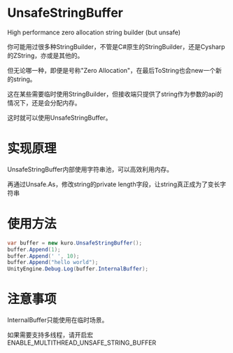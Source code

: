 # UnsafeStringBuffer
High performance zero allocation string builder (but unsafe)

你可能用过很多种StringBuilder，不管是C#原生的StringBuilder，还是Cysharp的ZString，亦或是其他的。
  
但无论哪一种，即便是号称"Zero Allocation"，在最后ToString也会new一个新的string。


这在某些需要临时使用StringBuilder，但接收端只提供了string作为参数的api的情况下，还是会分配内存。

这时就可以使用UnsafeStringBuffer。

# 实现原理

UnsafeStringBuffer内部使用字符串池，可以高效利用内存。

再通过Unsafe.As，修改string的private length字段，让string真正成为了变长字符串

# 使用方法

```csharp
var buffer = new kuro.UnsafeStringBuffer();
buffer.Append(1);
buffer.Append(' ', 10);
buffer.Append("hello world");
UnityEngine.Debug.Log(buffer.InternalBuffer);
```

# 注意事项

InternalBuffer只能使用在临时场景。

如果需要支持多线程，请开启宏 ENABLE_MULTITHREAD_UNSAFE_STRING_BUFFER
